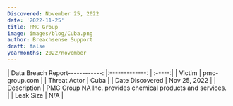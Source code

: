 ```yaml
---
Discovered: November 25, 2022
date: '2022-11-25'
title: PMC Group
image: images/blog/Cuba.png
author: Breachsense Support
draft: false
yearmonths: 2022/november
---
```


| Data Breach Report------------:     |:-------------:    | :-----:|
| Victim      | pmc-group.com      | 
| Threat Actor      | Cuba      | 
| Date Discovered      | Nov 25, 2022      | 
| Description      | PMC Group NA Inc. provides chemical products and services.      | 
| Leak Size      | N/A      | 

